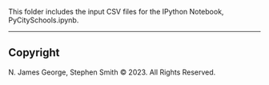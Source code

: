This folder includes the input CSV files for the IPython Notebook, PyCitySchools.ipynb.

----

## Copyright

N. James George, Stephen Smith © 2023. All Rights Reserved.
